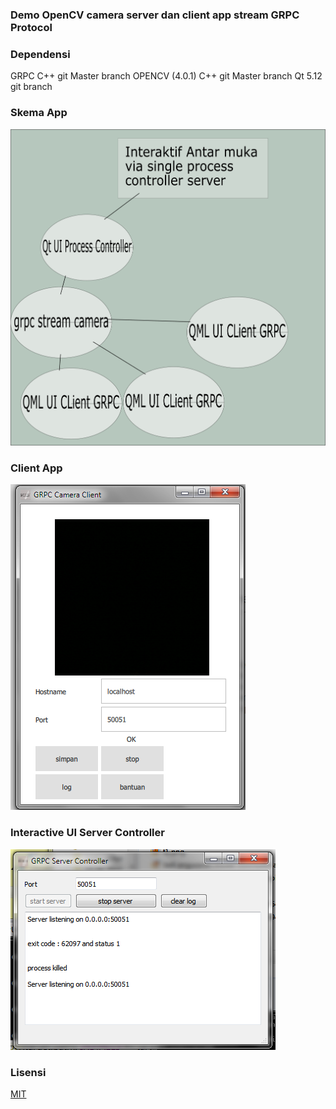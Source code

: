 ### Demo OpenCV camera server dan client app stream GRPC Protocol

### Dependensi

GRPC C++ git Master branch
OPENCV (4.0.1) C++ git Master branch
Qt 5.12 git branch 

### Skema App
![](https://raw.githubusercontent.com/rdhafidh/gro/master/images/skema.png)

### Client App
![](https://raw.githubusercontent.com/rdhafidh/gro/master/images/grpc_client_pc.png)

### Interactive UI Server Controller
![](https://raw.githubusercontent.com/rdhafidh/gro/master/images/grpc_controller.png)

### Lisensi
[MIT](LICENSE)